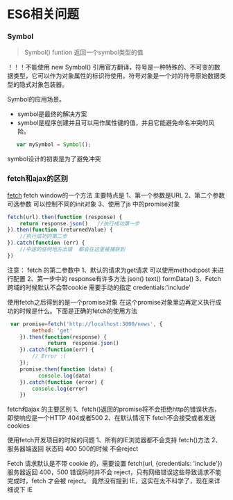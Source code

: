 # ES6相关问题

### Symbol

> Symbol() funtion 返回一个symbol类型的值

！！！不能使用 new Symbol()
引用官方翻译，符号是一种特殊的、不可变的数据类型，它可以作为对象属性的标识符使用。符号对象是一个对的符号原始数据类型的隐式对象包装器。

Symbol的应用场景。

- symbol是最终的解决方案
- symbol是程序创建并且可以用作属性键的值，并且它能避免命名冲突的风险。
```js
   var mySymbol = Symbol();
```
symbol设计的初衷是为了避免冲突



### fetch和ajax的区别
[fetch](https://github.com/camsong/blog/issues/2)
fetch
window的一个方法 主要特点是
1、第一个参数是URL
2、第二个参数可选参数 可以控制不同的init对象
3、使用了js 中的promise对象

```js
fetch(url).then(function (response) {
    return response.json()   //执行成功第一步
}).then(function (returnedValue) {
    //执行成功的第二步
}).catch(function (err) {
    //中途的任何地方出错  都会在这里被捕获到
})
```
注意：
fetch 的第二参数中
1、默认的请求为get请求 可以使用method:post 来进行配置 
2、第一步中的 response有许多方法 json() text() formData()
3、Fetch跨域的时候默认不会带cookie 需要手动的指定 credentials:'include'

使用fetch之后得到的是一个promise对象 在这个promise对象里边再定义执行成功的时候是什么。下面是正确的fetch的使用方法

```js
 var promise=fetch('http://localhost:3000/news', {
        method: 'get'
    }).then(function(response) {
             return  response.json()
    }).catch(function(err) {
        // Error :(
    });
    promise.then(function (data) {
          console.log(data)
    }).catch(function (error) {
        console.log(error)
    })
```
fetch和ajax 的主要区别
1、fetch()返回的promise将不会拒绝http的错误状态，即使响应是一个HTTP 404或者500 
2、在默认情况下 fetch不会接受或者发送cookies

使用fetch开发项目的时候的问题
1、所有的IE浏览器都不会支持 fetch()方法
2、服务器端返回 状态码 400 500的时候 不会reject


Fetch 请求默认是不带 cookie 的，需要设置 fetch(url, {credentials: 'include'})
服务器返回 400，500 错误码时并不会 reject，只有网络错误这些导致请求不能完成时，fetch 才会被 reject。
竟然没有提到 IE，这实在太不科学了，现在来详细说下 IE

